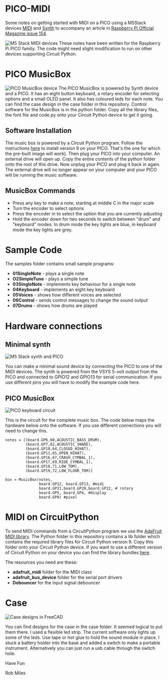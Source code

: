# PICO-MIDI
Some notes on getting started with MIDI on a PICO using a M5Stack devices [MIDI](https://docs.m5stack.com/en/unit/Unit-MIDI) and [Synth](https://docs.m5stack.com/en/unit/Unit-Synth) to accompany an article in [Raspberry Pi Official Magazine issue 154](https://magazine.raspberrypi.com/issues/154). 
 
![M5 Stack MIDI devices](/images/m5%20synth%20and%20midi.jpg)
These notes have been written for the Raspberry Pi PICO family. The code might need slight modification to run on other devices supporting Circuit Python.  

# PICO MusicBox

![PICO MusicBox device](images/PICO%20MusicBox.jpg) 
The PICO MusicBox is powered by Synth device and a PICO. It has an eight button keyboard, a rotary encoder for selecting options and a small OLED panel. It also has coloured leds for each note. You can find the case design in the case folder in this repository. Control software for the MusicBox is in the python folder. Copy all the library files, the font file and code.py onto your Circuit Python device to get it going. 

## Software Installation
The music box is powered by a Circuit Python program. Follow the instructions [here](https://learn.adafruit.com/welcome-to-circuitpython/installing-circuitpython) to install version 9 on your PICO. That's the one for which the pre-built image will work). Then plug your PICO into your computer. An external drive will open up. Copy the entire contents of the python folder onto the root of this drive. Now unplug your PICO and plug it back in again. The external drive will no longer appear on your computer and your PICO will be running the music software.

## MusicBox Commands

* Press any key to make a note, starting at middle C in the major scale
* Turn the encoder to select options
* Press the encoder in to select the option that you are currently adjusting
* Hold the encoder down for two seconds to switch between "drum" and "keyboard" modes. In drum mode the key lights are blue, in keyboard mode the key lights are grey.

# Sample Code

The samples folder contains small sample programs:

* **01SingleNote** - plays a single note
* **O2SimpleTune** - plays a simple tune
* **03SingleNote** - implements key behaviour for a single note
* **04Keyboard** - implements an eight key keyboard
* **05Voices** - shows how different voices are selected
* **06Control** - sends control messages to change the sound output
* **07Drums** - shows how drums are played 

# Hardware connections

## Minimal synth
![M5 Stack synth and PICO](/images/midi%20wiring.jpg)

You can make a minimal sound device  by connecting the PICO to one of the MIDI devices. The synth is powered from the VSYS 5-volt output from the PICO and connected to GPIO12 and GPIO13 for serial communication. If you use different pins you will have to modify the example code here.

## PICO MusicBox

![PICO keyboard circuit](/images/musicbox%20circuit.png)

This is the circuit for the complete music box. The code below maps the hardware below onto the software. If you use different connections you will need to change this.

```
notes = [(board.GP6,60,ACOUSTIC_BASS_DRUM),
         (board.GP7,62,ACOUSTIC_SNARE),
         (board.GP10,64,CLOSED_HIHAT),
         (board.GP11,65,OPEN_HIHAT),
         (board.GP16,67,CRASH_CYMBAL_1),
         (board.GP17,69,RIDE_CYMBAL_1),
         (board.GP18,71,LOW_TOM),
         (board.GP19,72,LOW_FLOOR_TOM)]

box = MusicBox(notes,
               board.GP12, board.GP13, #midi
               board.GP21,board.GP20,board.GP22, # rotary
               board.GP5, board.GP4, #display
               board.GP0) #pixel
```

# MIDI on CircuitPython
To send MIDI commands from a CircuitPython program we use the [AdaFruit MIDI library](https://docs.circuitpython.org/projects/midi/en/latest/api.html). The Python folder in this repository contains a lib folder which contains the required library files for Circuit Python version 9. Copy this folder onto your Circuit Python device. If you want to use a different version of Circuit Python on your device you can find the library bundles [here](https://docs.circuitpython.org/projects/bundle/en/latest/).

The resources you need are these:

* **adafruit_midi** folder for the MIDI class
* **adafruit_bus_device** folder for the serial port drivers 
* **Debouncer** for the input signal debouncer

# Case

![Case designs in FreeCAD](/images/case.png)

You can find designs for the case in the case folder. It seemed logical to put them there. I used a flexible led strip. The current software only lights up some of the leds. Use tape or hot glue to hold the sound module in place. I stuck a battery holder into the base and added a switch to make a portable instrument. Alternatively you can just run a usb cable through the switch hole. 

Have Fun

Rob Miles